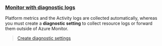### [Monitor with diagnostic logs](https://learn.microsoft.com/en-us/azure/cosmos-db/monitor-resource-logs?tabs=azure-portal)

Platform metrics and the Activity logs are collected automatically, whereas you must create a **diagnostic setting** to collect resource logs or forward them outside of Azure Monitor. 

> [Create diagnostic settings](https://learn.microsoft.com/en-us/azure/cosmos-db/monitor-resource-logs?tabs=azure-portal#create-diagnostic-settings)

